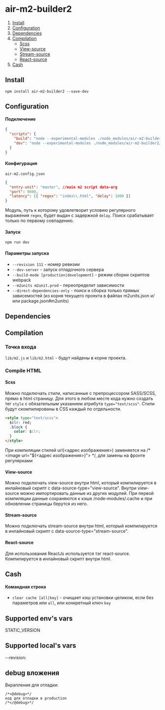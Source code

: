# air-m2-builder2

1. [Install](#install)
2. [Configuration](#configuration)
3. [Dependencies](#dependencies)
3. [Compilation](#compilation)
    * [Scss](#scss)
    * [View-source](#view-source)
    * [Stream-source](#stream-source)
    * [React-source](#react-source)
4. [Cash](#cash)


## Install

`npm install air-m2-builder2 --save-dev`

## Configuration

#### Подключение

```json
{
  "scripts": {
    "build": "node --experimental-modules ./node_modules/air-m2-builder2/bin/server.mjs",
    "dev": "node --experimental-modules ./node_modules/air-m2-builder2/bin/server.mjs --dev-server"
  }
}
```

#### Конфигурация

`air-m2.config.json`

```json
{
  "entry-unit": "master", //main m2 script data-arg
  "port": 9000,
  "latency": [{ "regex": "index\\.html", "delay": 1000 }]
}
```

Модуль, путь к которому удовлетворит условию регулярного выражения `regex`, будет выдан с задержкой `delay`.
Поиск срабатывает только по первому совпадению.

#### Запуск

`npm run dev`

#### Параметры запуска

- `--revision 111` - номер ревизии
- `--dev-server` - запуск отладочного сервера
- `--build-mode [production|development]` - режим сборки скриптов webpack
- `--m2units m2unit.prod` - переопределит зависимости
- `--direct-dependencies-only` - поиск и сборка только прямых зависемостей (из корня текущего проекта в файлах m2units.json и/или package.json#m2units)

## Dependencies

## Compilation

### Точка входа

`lib/m2.js` и `lib/m2.html` - будут найдены в корне проекта.

### Compile HTML

#### Scss

Можно подключать стили, написанные с препроцессором SASS/SCSS, прямо в html страницу.
Для этого в любом месте кода нужно создать тег `style` с обязательным указанием атрибута `type="text/scss"`.
Стили будут скомпилированы в CSS каждый по отдельности.

```html
<style type="text/scss">
  $clr: red;
  .block {
    color: $clr;
  }
</style>
```

При компиляции стилей url(<адрес изображения>) заменяется на /* \<image url="${<адрес изображения>}"> */,
для замены на фронте регулярками

#### View-source

Можно подключать view-source внутри html, который компилируется в инлайновый скрипт с data-source-type="view-source". 
Внутри view-source можно импортировать данные из других модулей. При первой компиляции данные сохраняются к кэше 
<project-name>/node-modules/.cache и при обновлении страницы берутся из него. 

#### Stream-source

Можно подключать stream-source внутри html, который компилируется в инлайновый скрипт с data-source-type="stream-source". 

#### React-source

Для использования ReactJs используется тэг react-source. Компилируется в инлайновый скрипт внутри html. 

## Cash

#### Командная строка

- `clear cache [all|key]` - очищает кэш установки целиком, если без параметров или `all`, или конкретный ключ `key`


## Supported env's vars
STATIC_VERSION

## Supported local's vars
--revision:<build-number>

## debug вложения

Вкрапления для отладки:
``` 
/*<@debug>*/
код для отладки в production
/*</@debug>*/
```
